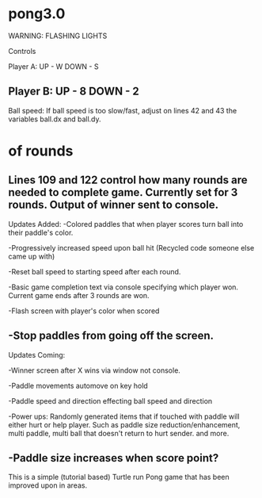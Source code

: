 # pong3.0

WARNING: FLASHING LIGHTS

Controls

Player A:
UP - W
DOWN - S

Player B:
UP - 8
DOWN - 2
--------------------------------------------------------------------------------------------------
Ball speed:
If ball speed is too slow/fast, adjust on lines 42 and 43 the variables ball.dx and ball.dy.

# of rounds
Lines 109 and 122 control how many rounds are needed to complete game. Currently set for 3 rounds. Output of winner sent to console.
---------------------------------------------------------------------------------------------------
Updates Added:
-Colored paddles that when player scores turn ball into their paddle's color.

-Progressively increased speed upon ball hit (Recycled code someone else   came up with)

-Reset ball speed to starting speed after each round.

-Basic game completion text via console specifying which player won. Current  game ends after 3 rounds are won.

-Flash screen with player's color when scored

-Stop paddles from going off the screen.
--------------------------------------------------------------------------------------------------
Updates Coming:

-Winner screen after X wins via window not console.

-Paddle movements automove on key hold

-Paddle speed and direction effecting ball speed and direction

-Power ups: Randomly generated items that if touched with paddle will either    hurt or help player. Such as paddle size reduction/enhancement, multi paddle, multi ball that doesn't return to hurt sender.
 and more.

-Paddle size increases when score point?
---------------------------------------------------------------------------------------------------
This is a simple (tutorial based) Turtle run Pong game that has been improved upon in areas. 
